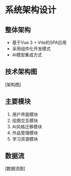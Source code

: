 # 系统架构设计

## 整体架构
- 基于Vue 3 + Vite的SPA应用
- 采用组件化开发模式
- AI模型集成方式

## 技术架构图
[架构图]

## 主要模块
1. 用户界面模块
2. 绘图交互模块
3. AI风格迁移模块 
4. 作品管理模块
5. 学习资源模块

## 数据流
[数据流图]